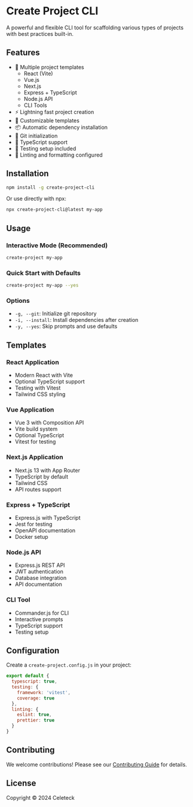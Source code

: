 # Create Project CLI

A powerful and flexible CLI tool for scaffolding various types of projects with best practices built-in.

## Features

- 🚀 Multiple project templates
  - React (Vite)
  - Vue.js
  - Next.js
  - Express + TypeScript
  - Node.js API
  - CLI Tools
- ⚡️ Lightning fast project creation
- 🔧 Customizable templates
- 📦 Automatic dependency installation
- 🔄 Git initialization
- 🎯 TypeScript support
- 🧪 Testing setup included
- 🎨 Linting and formatting configured

## Installation

```bash
npm install -g create-project-cli
```

Or use directly with npx:

```bash
npx create-project-cli@latest my-app
```

## Usage

### Interactive Mode (Recommended)

```bash
create-project my-app
```

### Quick Start with Defaults

```bash
create-project my-app --yes
```

### Options

- `-g, --git`: Initialize git repository
- `-i, --install`: Install dependencies after creation
- `-y, --yes`: Skip prompts and use defaults

## Templates

### React Application
- Modern React with Vite
- Optional TypeScript support
- Testing with Vitest
- Tailwind CSS styling

### Vue Application
- Vue 3 with Composition API
- Vite build system
- Optional TypeScript
- Vitest for testing

### Next.js Application
- Next.js 13 with App Router
- TypeScript by default
- Tailwind CSS
- API routes support

### Express + TypeScript
- Express.js with TypeScript
- Jest for testing
- OpenAPI documentation
- Docker setup

### Node.js API
- Express.js REST API
- JWT authentication
- Database integration
- API documentation

### CLI Tool
- Commander.js for CLI
- Interactive prompts
- TypeScript support
- Testing setup

## Configuration

Create a `create-project.config.js` in your project:

```js
export default {
  typescript: true,
  testing: {
    framework: 'vitest',
    coverage: true
  },
  linting: {
    eslint: true,
    prettier: true
  }
}
```

## Contributing

We welcome contributions! Please see our [Contributing Guide](CONTRIBUTING.md) for details.

## License

Copyright © 2024 Celeteck